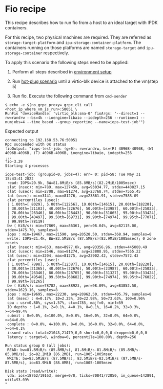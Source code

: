 # Fio recipe

This recipe describes how to run fio from a host to an ideal target
with IPDK containers.

For this recipe, two physical machines are required.
They are referred as `storage-target-platform` and `ipu-storage-container-platform`.
The containers running on those platforms are named `storage-target` and
`ipu-storage-container` respectively.

To apply this scenario the following steps need to be applied:

1. Perform all steps described in [environment setup](environment_setup.md)

2. Run [hot-plug scenario](hot-plug.md) until a virtio-blk device is attached to
the vm(step 5)

3. Run fio. Execute the following command from `cmd-sender`
```
$ echo -e $(no_grpc_proxy= grpc_cli call <host_ip_where_vm_is_run>:50051 \
RunFio "deviceHandle: 'virtio_blk:sma-0' fioArgs: '--direct=1 --rw=randrw --bs=4k --ioengine=libaio --iodepth=256 --runtime=1 --numjobs=4 --time_based --group_reporting --name=iops-test-job'")
```

Expected output
```
connecting to 192.168.53.76:50051
Rpc succeeded with OK status
fioOutput: "iops-test-job: (g=0): rw=randrw, bs=(R) 4096B-4096B, (W) 4096B-4096B, (T) 4096B-4096B, ioengine=libaio, iodepth=256
...
fio-3.29
Starting 4 processes

iops-test-job: (groupid=0, jobs=4): err= 0: pid=58: Tue May 31 15:43:41 2022
 read: IOPS=20.9k, BW=81.8MiB/s (85.8MB/s)(82.2MiB/1005msec)
 slat (nsec): min=789, max=12745k, avg=93034.77, stdev=440827.15
 clat (usec): min=2708, max=81274, avg=23768.74, stdev=7565.45
 lat (usec): min=3141, max=81276, avg=23861.91, stdev=7588.09
 clat percentiles (usec):
 | 1.00th=[ 8029], 5.00th=[12256], 10.00th=[14615], 20.00th=[18220],
 | 30.00th=[21103], 40.00th=[22676], 50.00th=[23987], 60.00th=[25035],
 | 70.00th=[26346], 80.00th=[28443], 90.00th=[31065], 95.00th=[33424],
 | 99.00th=[48497], 99.50th=[69731], 99.90th=[74974], 99.95th=[77071],
 | 99.99th=[78119]
 bw ( KiB/s): min=77869, max=86361, per=98.04%, avg=82115.00, stdev=1475.70, samples=8
 iops : min=19467, max=21590, avg=20528.50, stdev=368.94, samples=8
 write: IOPS=21.4k, BW=83.5MiB/s (87.5MB/s)(83.9MiB/1005msec); 0 zone resets
 slat (nsec): min=853, max=8977.0k, avg=93356.96, stdev=445000.49
 clat (usec): min=2546, max=81274, avg=23808.95, stdev=7555.22
 lat (usec): min=3204, max=81275, avg=23902.42, stdev=7572.43
 clat percentiles (usec):
 | 1.00th=[ 7898], 5.00th=[12387], 10.00th=[14615], 20.00th=[18220],
 | 30.00th=[21365], 40.00th=[22676], 50.00th=[23987], 60.00th=[25035],
 | 70.00th=[26346], 80.00th=[28705], 90.00th=[31327], 95.00th=[33424],
 | 99.00th=[49546], 99.50th=[68682], 99.90th=[74974], 99.95th=[76022],
 | 99.99th=[81265]
 bw ( KiB/s): min=78782, max=88923, per=98.09%, avg=83852.50, stdev=1623.16, samples=8
 iops : min=19695, max=22230, avg=20962.50, stdev=405.79, samples=8
 lat (msec) : 4=0.17%, 10=2.25%, 20=22.98%, 50=73.63%, 100=0.96%
 cpu : usr=0.80%, sys=1.57%, ctx=4785, majf=0, minf=59
 IO depths : 1=0.1%, 2=0.1%, 4=0.1%, 8=0.1%, 16=0.2%, 32=0.3%, >=64=99.4%
 submit : 0=0.0%, 4=100.0%, 8=0.0%, 16=0.0%, 32=0.0%, 64=0.0%, >=64=0.0%
 complete : 0=0.0%, 4=100.0%, 8=0.0%, 16=0.0%, 32=0.0%, 64=0.0%, >=64=0.1%
 issued rwts: total=21043,21479,0,0 short=0,0,0,0 dropped=0,0,0,0
 latency : target=0, window=0, percentile=100.00%, depth=256

Run status group 0 (all jobs):
 READ: bw=81.8MiB/s (85.8MB/s), 81.8MiB/s-81.8MiB/s (85.8MB/s-85.8MB/s), io=82.2MiB (86.2MB), run=1005-1005msec
 WRITE: bw=83.5MiB/s (87.5MB/s), 83.5MiB/s-83.5MiB/s (87.5MB/s-87.5MB/s), io=83.9MiB (88.0MB), run=1005-1005msec

Disk stats (read/write):
 vda: ios=18762/19163, merge=0/0, ticks=70841/72050, in_queue=142891, util=93.09%
"

```
